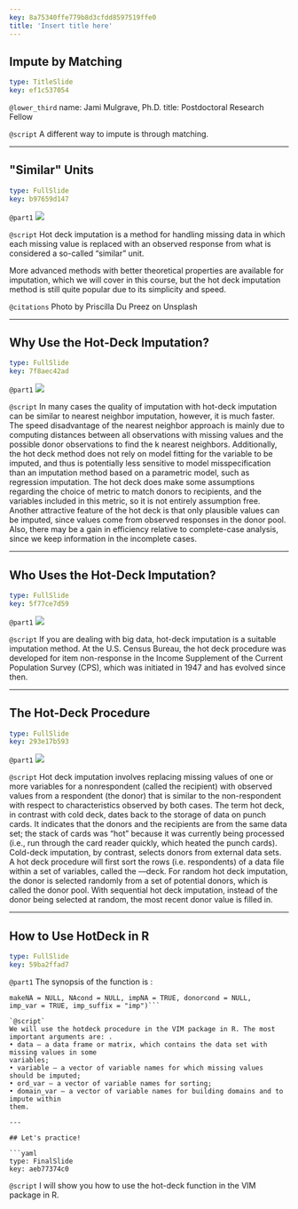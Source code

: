 ```yaml
---
key: 8a75340ffe779b8d3cfdd8597519ffe0
title: 'Insert title here'
---
```


## Impute by Matching

```yaml
type: TitleSlide
key: ef1c537054
```

`@lower_third`
name: Jami Mulgrave, Ph.D.
title: Postdoctoral Research Fellow

`@script`
A different way to impute is through matching.

---

## "Similar" Units

```yaml
type: FullSlide
key: b97659d147
```

`@part1`
![](https://assets.datacamp.com/production/repositories/5141/datasets/949426a73162448de6906cafd030b00fcec2d25a/priscilla-du-preez-161711-unsplash.jpg)

`@script`
Hot deck imputation is a method for handling missing data in which each missing value is replaced with an observed response from what is considered a so-called “similar” unit.

More advanced methods with better theoretical properties are available for imputation, which we will cover in this course, but the hot deck imputation method is still quite popular due to its simplicity and speed.

`@citations`
Photo by Priscilla Du Preez on Unsplash

---

## Why Use the Hot-Deck Imputation?

```yaml
type: FullSlide
key: 7f8aec42ad
```

`@part1`
![](https://assets.datacamp.com/production/repositories/5141/datasets/db1b7e8e459b9299d6043bd69310ab37a9e15f26/ken-treloar-346065-unsplash_square.jpg)

`@script`
In many cases the quality of imputation with hot-deck imputation can be similar to nearest neighbor imputation, however, it is much faster.   The speed disadvantage of the nearest neighbor approach is mainly due to computing distances between all observations with missing values and the possible donor observations to find the k nearest neighbors.  Additionally, the hot deck method does not rely on model fitting for the variable to be imputed, and thus is potentially less sensitive to model misspecification than an imputation method based on a parametric model, such as regression imputation.   The hot deck does make some assumptions regarding the choice of metric to match donors to recipients, and the variables included in this metric, so it is not entirely assumption free. Another attractive feature of the hot deck is that only plausible values can be imputed, since values come from observed responses in the donor pool. Also, there may be a gain in efficiency relative to complete-case analysis, since we keep information in the incomplete cases.

---

## Who Uses the Hot-Deck Imputation?

```yaml
type: FullSlide
key: 5f77ce7d59
```

`@part1`
![](https://assets.datacamp.com/production/repositories/5141/datasets/c20e2d1809d1554719be2fc31d4f5531a33abffe/helloquence-51716-unsplash_square.jpg)

`@script`
If you are dealing with big data,  hot-deck imputation is a suitable imputation method.   At the U.S. Census Bureau, the hot deck procedure was developed for item non-response in the Income Supplement of the Current Population Survey (CPS), which was initiated in 1947 and has evolved since then.

---

## The Hot-Deck Procedure

```yaml
type: FullSlide
key: 293e17b593
```

`@part1`
![](https://assets.datacamp.com/production/repositories/5141/datasets/d74867da4507cd59dfde46683014e31fa1058f80/1280px-Used_Punchcard_5151286161.jpg)

`@script`
Hot deck imputation involves replacing missing values of one or more variables for a nonrespondent (called the recipient) with observed values from a respondent (the donor) that is similar to the non-respondent with respect to characteristics observed by both cases.  The term hot deck, in contrast with cold deck, dates back to the storage of data on punch cards. It indicates that the donors and the recipients are from the same data set; the stack of cards was “hot” because it was currently being processed (i.e., run through the card reader quickly, which heated the punch cards). Cold-deck imputation, by contrast, selects donors from external data sets.   A hot deck procedure will first sort the rows (i.e. respondents) of a data file within a set of variables, called the ―deck.  For random hot deck imputation, the donor is selected randomly from a set of potential donors, which is called the donor pool.  With sequential hot deck imputation, instead of the donor being selected at random, the most recent donor value is filled in.

---

## How to Use HotDeck in R

```yaml
type: FullSlide
key: 59ba2ffad7
```

`@part1`
The synopsis of the function is :
```hotdeck(data, variable = NULL, ord_var = NULL, domain_var = NULL,
makeNA = NULL, NAcond = NULL, impNA = TRUE, donorcond = NULL,
imp_var = TRUE, imp_suffix = "imp")```

`@script`
We will use the hotdeck procedure in the VIM package in R. The most important arguments are: .
• data – a data frame or matrix, which contains the data set with missing values in some
variables;
• variable – a vector of variable names for which missing values should be imputed;
• ord_var – a vector of variable names for sorting;
• domain_var – a vector of variable names for building domains and to impute within
them.

---

## Let's practice!

```yaml
type: FinalSlide
key: aeb77374c0
```

`@script`
I will show you how to use the hot-deck function in the VIM package in R.
